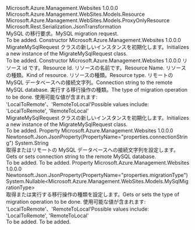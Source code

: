 <Type Name="MigrateMySqlRequest" FullName="Microsoft.Azure.Management.WebSites.Models.MigrateMySqlRequest">
  <TypeSignature Language="C#" Value="public class MigrateMySqlRequest : Microsoft.Azure.Management.WebSites.Models.ProxyOnlyResource" />
  <TypeSignature Language="ILAsm" Value=".class public auto ansi beforefieldinit MigrateMySqlRequest extends Microsoft.Azure.Management.WebSites.Models.ProxyOnlyResource" />
  <TypeSignature Language="DocId" Value="T:Microsoft.Azure.Management.WebSites.Models.MigrateMySqlRequest" />
  <TypeSignature Language="VB.NET" Value="Public Class MigrateMySqlRequest&#xA;Inherits ProxyOnlyResource" />
  <TypeSignature Language="F#" Value="type MigrateMySqlRequest = class&#xA;    inherit ProxyOnlyResource" />
  <AssemblyInfo>
    <AssemblyName>Microsoft.Azure.Management.Websites</AssemblyName>
    <AssemblyVersion>1.0.0.0</AssemblyVersion>
  </AssemblyInfo>
  <Base>
    <BaseTypeName>Microsoft.Azure.Management.WebSites.Models.Resource</BaseTypeName>
    <BaseTypeName FrameworkAlternate="azure-dotnet">Microsoft.Azure.Management.WebSites.Models.ProxyOnlyResource</BaseTypeName>
  </Base>
  <Interfaces />
  <Attributes>
    <Attribute>
      <AttributeName>Microsoft.Rest.Serialization.JsonTransformation</AttributeName>
    </Attribute>
  </Attributes>
  <Docs>
    <summary>
            <span data-ttu-id="1d1f7-101">MySQL の移行要求。</span><span class="sxs-lookup"><span data-stu-id="1d1f7-101">MySQL migration request.</span></span>
            </summary>
    <remarks>To be added.</remarks>
  </Docs>
  <Members>
    <Member MemberName=".ctor">
      <MemberSignature Language="C#" Value="public MigrateMySqlRequest ();" />
      <MemberSignature Language="ILAsm" Value=".method public hidebysig specialname rtspecialname instance void .ctor() cil managed" />
      <MemberSignature Language="DocId" Value="M:Microsoft.Azure.Management.WebSites.Models.MigrateMySqlRequest.#ctor" />
      <MemberSignature Language="VB.NET" Value="Public Sub New ()" />
      <MemberType>Constructor</MemberType>
      <AssemblyInfo>
        <AssemblyName>Microsoft.Azure.Management.Websites</AssemblyName>
        <AssemblyVersion>1.0.0.0</AssemblyVersion>
      </AssemblyInfo>
      <Parameters />
      <Docs>
        <summary>
            <span data-ttu-id="1d1f7-102">MigrateMySqlRequest クラスの新しいインスタンスを初期化します。</span><span class="sxs-lookup"><span data-stu-id="1d1f7-102">Initializes a new instance of the MigrateMySqlRequest class.</span></span>
            </summary>
        <remarks>To be added.</remarks>
      </Docs>
    </Member>
    <Member MemberName=".ctor">
      <MemberSignature Language="C#" Value="public MigrateMySqlRequest (string id = null, string name = null, string kind = null, string type = null, string connectionString = null, Nullable&lt;Microsoft.Azure.Management.WebSites.Models.MySqlMigrationType&gt; migrationType = null);" />
      <MemberSignature Language="ILAsm" Value=".method public hidebysig specialname rtspecialname instance void .ctor(string id, string name, string kind, string type, string connectionString, valuetype System.Nullable`1&lt;valuetype Microsoft.Azure.Management.WebSites.Models.MySqlMigrationType&gt; migrationType) cil managed" />
      <MemberSignature Language="DocId" Value="M:Microsoft.Azure.Management.WebSites.Models.MigrateMySqlRequest.#ctor(System.String,System.String,System.String,System.String,System.String,System.Nullable{Microsoft.Azure.Management.WebSites.Models.MySqlMigrationType})" />
      <MemberSignature Language="VB.NET" Value="Public Sub New (Optional id As String = null, Optional name As String = null, Optional kind As String = null, Optional type As String = null, Optional connectionString As String = null, Optional migrationType As Nullable(Of MySqlMigrationType) = null)" />
      <MemberSignature Language="F#" Value="new Microsoft.Azure.Management.WebSites.Models.MigrateMySqlRequest : string * string * string * string * string * Nullable&lt;Microsoft.Azure.Management.WebSites.Models.MySqlMigrationType&gt; -&gt; Microsoft.Azure.Management.WebSites.Models.MigrateMySqlRequest" Usage="new Microsoft.Azure.Management.WebSites.Models.MigrateMySqlRequest (id, name, kind, type, connectionString, migrationType)" />
      <MemberType>Constructor</MemberType>
      <AssemblyInfo>
        <AssemblyName>Microsoft.Azure.Management.Websites</AssemblyName>
        <AssemblyVersion>1.0.0.0</AssemblyVersion>
      </AssemblyInfo>
      <Parameters>
        <Parameter Name="id" Type="System.String" />
        <Parameter Name="name" Type="System.String" />
        <Parameter Name="kind" Type="System.String" />
        <Parameter Name="type" Type="System.String" />
        <Parameter Name="connectionString" Type="System.String" />
        <Parameter Name="migrationType" Type="System.Nullable&lt;Microsoft.Azure.Management.WebSites.Models.MySqlMigrationType&gt;" />
      </Parameters>
      <Docs>
        <param name="id"><span data-ttu-id="1d1f7-103">リソース id です。</span><span class="sxs-lookup"><span data-stu-id="1d1f7-103">Resource Id.</span></span></param>
        <param name="name"><span data-ttu-id="1d1f7-104">リソースの名前です。</span><span class="sxs-lookup"><span data-stu-id="1d1f7-104">Resource Name.</span></span></param>
        <param name="kind"><span data-ttu-id="1d1f7-105">リソースの種類。</span><span class="sxs-lookup"><span data-stu-id="1d1f7-105">Kind of resource.</span></span></param>
        <param name="type"><span data-ttu-id="1d1f7-106">リソースの種類。</span><span class="sxs-lookup"><span data-stu-id="1d1f7-106">Resource type.</span></span></param>
        <param name="connectionString"><span data-ttu-id="1d1f7-107">リモートの MySQL データベースへの接続文字列。</span><span class="sxs-lookup"><span data-stu-id="1d1f7-107">Connection string to the remote MySQL database.</span></span></param>
        <param name="migrationType"><span data-ttu-id="1d1f7-108">実行する移行操作の種類。</span><span class="sxs-lookup"><span data-stu-id="1d1f7-108">The type of migration operation to be done.</span></span> <span data-ttu-id="1d1f7-109">使用可能な値が含まれます: 'LocalToRemote'、'RemoteToLocal'</span><span class="sxs-lookup"><span data-stu-id="1d1f7-109">Possible values include: 'LocalToRemote', 'RemoteToLocal'</span></span></param>
        <summary>
            <span data-ttu-id="1d1f7-110">MigrateMySqlRequest クラスの新しいインスタンスを初期化します。</span><span class="sxs-lookup"><span data-stu-id="1d1f7-110">Initializes a new instance of the MigrateMySqlRequest class.</span></span>
            </summary>
        <remarks>To be added.</remarks>
      </Docs>
    </Member>
    <Member MemberName="ConnectionString">
      <MemberSignature Language="C#" Value="public string ConnectionString { get; set; }" />
      <MemberSignature Language="ILAsm" Value=".property instance string ConnectionString" />
      <MemberSignature Language="DocId" Value="P:Microsoft.Azure.Management.WebSites.Models.MigrateMySqlRequest.ConnectionString" />
      <MemberSignature Language="VB.NET" Value="Public Property ConnectionString As String" />
      <MemberSignature Language="F#" Value="member this.ConnectionString : string with get, set" Usage="Microsoft.Azure.Management.WebSites.Models.MigrateMySqlRequest.ConnectionString" />
      <MemberType>Property</MemberType>
      <AssemblyInfo>
        <AssemblyName>Microsoft.Azure.Management.Websites</AssemblyName>
        <AssemblyVersion>1.0.0.0</AssemblyVersion>
      </AssemblyInfo>
      <Attributes>
        <Attribute>
          <AttributeName>Newtonsoft.Json.JsonProperty(PropertyName="properties.connectionString")</AttributeName>
        </Attribute>
      </Attributes>
      <ReturnValue>
        <ReturnType>System.String</ReturnType>
      </ReturnValue>
      <Docs>
        <summary>
            <span data-ttu-id="1d1f7-111">取得またはリモートの MySQL データベースへの接続文字列を設定します。</span><span class="sxs-lookup"><span data-stu-id="1d1f7-111">Gets or sets connection string to the remote MySQL database.</span></span>
            </summary>
        <value>To be added.</value>
        <remarks>To be added.</remarks>
      </Docs>
    </Member>
    <Member MemberName="MigrationType">
      <MemberSignature Language="C#" Value="public Nullable&lt;Microsoft.Azure.Management.WebSites.Models.MySqlMigrationType&gt; MigrationType { get; set; }" />
      <MemberSignature Language="ILAsm" Value=".property instance valuetype System.Nullable`1&lt;valuetype Microsoft.Azure.Management.WebSites.Models.MySqlMigrationType&gt; MigrationType" />
      <MemberSignature Language="DocId" Value="P:Microsoft.Azure.Management.WebSites.Models.MigrateMySqlRequest.MigrationType" />
      <MemberSignature Language="VB.NET" Value="Public Property MigrationType As Nullable(Of MySqlMigrationType)" />
      <MemberSignature Language="F#" Value="member this.MigrationType : Nullable&lt;Microsoft.Azure.Management.WebSites.Models.MySqlMigrationType&gt; with get, set" Usage="Microsoft.Azure.Management.WebSites.Models.MigrateMySqlRequest.MigrationType" />
      <MemberType>Property</MemberType>
      <AssemblyInfo>
        <AssemblyName>Microsoft.Azure.Management.Websites</AssemblyName>
        <AssemblyVersion>1.0.0.0</AssemblyVersion>
      </AssemblyInfo>
      <Attributes>
        <Attribute>
          <AttributeName>Newtonsoft.Json.JsonProperty(PropertyName="properties.migrationType")</AttributeName>
        </Attribute>
      </Attributes>
      <ReturnValue>
        <ReturnType>System.Nullable&lt;Microsoft.Azure.Management.WebSites.Models.MySqlMigrationType&gt;</ReturnType>
      </ReturnValue>
      <Docs>
        <summary>
            <span data-ttu-id="1d1f7-112">取得または実行する移行操作の種類を設定します。</span><span class="sxs-lookup"><span data-stu-id="1d1f7-112">Gets or sets the type of migration operation to be done.</span></span> <span data-ttu-id="1d1f7-113">使用可能な値が含まれます: 'LocalToRemote'、'RemoteToLocal'</span><span class="sxs-lookup"><span data-stu-id="1d1f7-113">Possible values include: 'LocalToRemote', 'RemoteToLocal'</span></span>
            </summary>
        <value>To be added.</value>
        <remarks>To be added.</remarks>
      </Docs>
    </Member>
  </Members>
</Type>